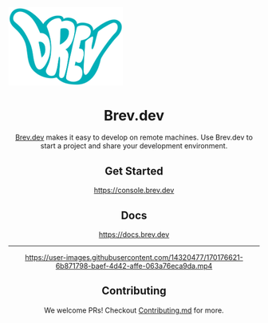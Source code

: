 <boolp align="center">
<img width="230" src="https://raw.githubusercontent.com/brevdev/assets/main/logo.svg"/>
</p>

# Brev.dev

[Brev.dev](https://brev.dev) makes it easy to develop on remote machines. Use Brev.dev to start a project and share your development environment.

## Get Started

https://console.brev.dev

## Docs

https://docs.brev.dev

---
https://user-images.githubusercontent.com/14320477/170176621-6b871798-baef-4d42-affe-063a76eca9da.mp4


## Contributing

We welcome PRs! Checkout [Contributing.md](docs/CONTRIBUTING.md) for more.



